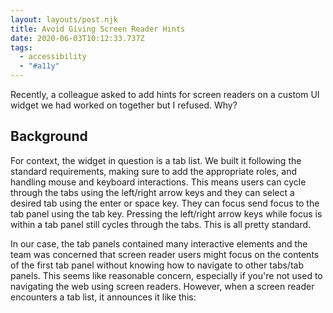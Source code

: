 ```yaml
---
layout: layouts/post.njk
title: Avoid Giving Screen Reader Hints
date: 2020-06-03T10:12:33.737Z
tags:
  - accessibility
  - "#a11y"
---
```

Recently, a colleague asked to add hints for screen readers on a custom UI widget we had worked on together but I refused. Why?

## Background

For context, the widget in question is a tab list. We built it following the standard requirements, making sure to add the appropriate roles, and handling mouse and keyboard interactions. This means users can cycle through the tabs using the left/right arrow keys and they can select a desired tab using the enter or space key. They can focus send focus to the tab panel using the tab key. Pressing the left/right arrow keys while focus is within a tab panel still cycles through the tabs. This is all pretty standard.

In our case, the tab panels contained many interactive elements and the team was concerned that screen reader users might focus on the contents of the first tab panel without knowing how to navigate to other tabs/tab panels. This seems like reasonable concern, especially if you're not used to navigating the web using screen readers. However, when a screen reader encounters a tab list, it announces it like this:

>